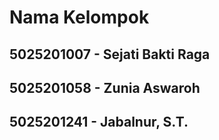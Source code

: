 # Nama Kelompok
## 5025201007 - Sejati Bakti Raga
## 5025201058 - Zunia Aswaroh
## 5025201241 - Jabalnur, S.T.
